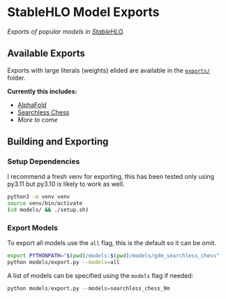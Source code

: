 # StableHLO Model Exports

_Exports of popular models in [StableHLO](https://openxla.org/stablehlo)._

## Available Exports

Exports with large literals (weights) elided are available in the
[`exports/`](exports) folder.

**Currently this includes:**
- [AlphaFold](https://github.com/google-deepmind/alphafold)
- [Searchless Chess](https://github.com/google-deepmind/searchless_chess)
- _More to come_

## Building and Exporting

### Setup Dependencies

I recommend a fresh venv for exporting, this has been tested only using py3.11
but py3.10 is likely to work as well.

```sh
python3 -m venv venv
source venv/bin/activate
(cd models/ && ./setup.sh)
```

### Export Models

To export all models use the `all` flag, this is the default so it can be omit.

```sh
export PYTHONPATH="$(pwd)/models:$(pwd)/models/gdm_searchless_chess"
python models/export.py --models=all
```

A list of models can be specified using the `models` flag if needed:

```py
python models/export.py --models=searchless_chess_9m
```
